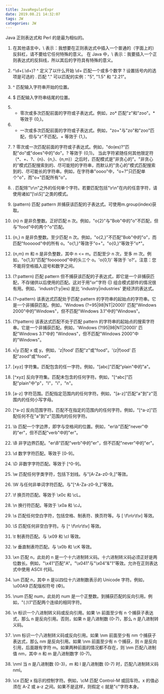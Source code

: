 ```yaml
---
title: JavaRegularExpr
date: 2019.08.21 14:32:07
tags: JW
categories: JW
---
```



Java 正则表达式和 Perl 的是最为相似的。

1.  在其他语言中，\\ 表示：我想要在正则表达式中插入一个普通的（字面上的）反斜杠，请不要给它任何特殊的意义。
在 Java 中，\\ 表示：我要插入一个正则表达式的反斜线，所以其后的字符具有特殊的意义。
3. ^\d+(\.\d+)?
^ 定义了以什么开始
\d+ 匹配一个或多个数字
? 设置括号内的选项是可选的
\. 匹配 "."
可以匹配的实例："5", "1.5" 和 "2.21"。
4.  ^   匹配输入字符串开始的位置。
5.  $   匹配输入字符串结尾的位置。
6.  *    零次或多次匹配前面的字符或子表达式。例如，zo* 匹配"z"和"zoo"。* 等效于 {0,}。
7.  +   一次或多次匹配前面的字符或子表达式。例如，"zo+"与"zo"和"zoo"匹配，但与"z"不匹配。+ 等效于 {1,}。
8.  ?   零次或一次匹配前面的字符或子表达式。例如，"do(es)?"匹配"do"或"does"中的"do"。? 等效于 {0,1}。
当此字符紧随任何其他限定符（*、+、?、{n}、{n,}、{n,m}）之后时，匹配模式是"非贪心的"。"非贪心的"模式匹配搜索到的、尽可能短的字符串，而默认的"贪心的"模式匹配搜索到的、尽可能长的字符串。例如，在字符串"oooo"中，"o+?"只匹配单个"o"，而"o+"匹配所有"o"。
12. .    匹配除"\r\n"之外的任何单个字符。若要匹配包括"\r\n"在内的任意字符，请使用诸如"[\s\S]"之类的模式。
13.  (pattern)   匹配 pattern 并捕获该匹配的子表达式。可使用m.group(index)获取。

9.  {n}  n 是非负整数。正好匹配 n 次。例如，"o{2}"与"Bob"中的"o"不匹配，但与"food"中的两个"o"匹配。
10.  {n,}  n 是非负整数。至少匹配 n 次。例如，"o{2,}"不匹配"Bob"中的"o"，而匹配"foooood"中的所有 o。"o{1,}"等效于"o+"。"o{0,}"等效于"o*"。
11.  {n,m}  m 和 n 是非负整数，其中 n <= m。匹配至少 n 次，至多 m 次。例如，"o{1,3}"匹配"fooooood"中的头三个 o。'o{0,1}' 等效于 'o?'。注意：您不能将空格插入逗号和数字之间。

14.  (?:pattern)    匹配 pattern 但不捕获该匹配的子表达式，即它是一个非捕获匹配，不存储供以后使用的匹配。这对于用"or"字符 (|) 组合模式部件的情况很有用。例如，'industr(?:y|ies) 是比 'industry|industries' 更经济的表达式。
15. (?=pattern)    该表达式匹配处于匹配 pattern 的字符串的起始点的字符串。它是一个非捕获匹配。例如，'Windows (?=95|98|NT|2000)' 匹配"Windows 2000"中的"Windows"，但不匹配"Windows 3.1"中的"Windows"。
16.  (?!pattern)    该表达式匹配不处于匹配 pattern 的字符串的起始点的搜索字符串。它是一个非捕获匹配。例如，'Windows (?!95|98|NT|2000)' 匹配"Windows 3.1"中的 "Windows"，但不匹配"Windows 2000"中的"Windows"。
17.  x|y    匹配 x 或 y。例如，'z|food' 匹配"z"或"food"。'(z|f)ood' 匹配"zood"或"food"。

18.  [xyz]    字符集。匹配包含的任一字符。例如，"[abc]"匹配"plain"中的"a"。
19.  [^xyz]    反向字符集。匹配未包含的任何字符。例如，"[^abc]"匹配"plain"中"p"，"l"，"i"，"n"。
20.  [a-z]    字符范围。匹配指定范围内的任何字符。例如，"[a-z]"匹配"a"到"z"范围内的任何小写字母。
21.  [^a-z]    反向范围字符。匹配不在指定的范围内的任何字符。例如，"[^a-z]"匹配任何不在"a"到"z"范围内的任何字符。

22.  \b    匹配一个字边界，即字与空格间的位置。例如，"er\b"匹配"never"中的"er"，但不匹配"verb"中的"er"。
23.  \B    非字边界匹配。"er\B"匹配"verb"中的"er"，但不匹配"never"中的"er"。
24.  \d    数字字符匹配。等效于 [0-9]。
25.  \D    非数字字符匹配。等效于 [^0-9]。
32.  \w    匹配任何字类字符，包括下划线。与"[A-Za-z0-9_]"等效。
33.  \W    与任何非单词字符匹配。与"[^A-Za-z0-9_]"等效。
26.   \f    换页符匹配。等效于 \x0c 和 \cL。
27.   \n    换行符匹配。等效于 \x0a 和 \cJ。
28.   \s    匹配任何空白字符，包括空格、制表符、换页符等。与 [ \f\n\r\t\v] 等效。
29.   \S    匹配任何非空白字符。与 [^ \f\n\r\t\v] 等效。
30.  \t    制表符匹配。与 \x09 和 \cI 等效。
31.  \v    垂直制表符匹配。与 \x0b 和 \cK 等效。

34.  \xn    匹配 n，此处的 n 是一个十六进制转义码。十六进制转义码必须正好是两位数长。例如，"\x41"匹配"A"。"\x041"与"\x04"&"1"等效。允许在正则表达式中使用 ASCII 代码。
38.  \un    匹配 n，其中 n 是以四位十六进制数表示的 Unicode 字符。例如，\u00A9 匹配版权符号 (©)。

40.  \num    匹配 num，此处的 num 是一个正整数。到捕获匹配的反向引用。例如，"(.)\1"匹配两个连续的相同字符。
35.  \n    标识一个八进制转义码或反向引用。如果 \n 前面至少有 n 个捕获子表达式，那么 n 是反向引用。否则，如果 n 是八进制数 (0-7)，那么 n 是八进制转义码。
36.  \nm    标识一个八进制转义码或反向引用。如果 \nm 前面至少有 nm 个捕获子表达式，那么 nm 是反向引用。如果 \nm 前面至少有 n 个捕获，则 n 是反向引用，后面跟有字符 m。如果两种前面的情况都不存在，则 \nm 匹配八进制值 nm，其中 n 和 m 是八进制数字 (0-7)。
37.  \nml    当 n 是八进制数 (0-3)，m 和 l 是八进制数 (0-7) 时，匹配八进制转义码 nml。
39.  \cx    匹配 x 指示的控制字符。例如，\cM 匹配 Control-M 或回车符。x 的值必须在 A-Z 或 a-z 之间。如果不是这样，则假定 c 就是"c"字符本身。
